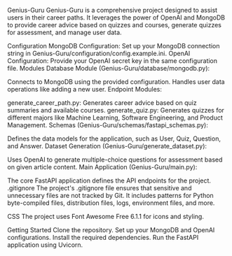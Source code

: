 Genius-Guru
Genius-Guru is a comprehensive project designed to assist users in their career paths. It leverages the power of OpenAI and MongoDB to provide career advice based on quizzes and courses, generate quizzes for assessment, and manage user data.

Configuration
MongoDB Configuration: Set up your MongoDB connection string in Genius-Guru/configuration/config.example.ini.
OpenAI Configuration: Provide your OpenAI secret key in the same configuration file.
Modules
Database Module (Genius-Guru/database/mongodb.py):

Connects to MongoDB using the provided configuration.
Handles user data operations like adding a new user.
Endpoint Modules:

generate_career_path.py: Generates career advice based on quiz summaries and available courses.
generate_quiz.py: Generates quizzes for different majors like Machine Learning, Software Engineering, and Product Management.
Schemas (Genius-Guru/schemas/fastapi_schemas.py):

Defines the data models for the application, such as User, Quiz, Question, and Answer.
Dataset Generation (Genius-Guru/generate_dataset.py):

Uses OpenAI to generate multiple-choice questions for assessment based on given article content.
Main Application (Genius-Guru/main.py):

The core FastAPI application defines the API endpoints for the project.
.gitignore
The project's .gitignore file ensures that sensitive and unnecessary files are not tracked by Git. It includes patterns for Python byte-compiled files, distribution files, logs, environment files, and more.

CSS
The project uses Font Awesome Free 6.1.1 for icons and styling.

Getting Started
Clone the repository.
Set up your MongoDB and OpenAI configurations.
Install the required dependencies.
Run the FastAPI application using Uvicorn.
